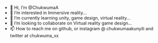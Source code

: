 - 👋 Hi, I’m @ChukwumaA
- 👀 I’m interested in Immersive reality...
- 🌱 I’m currently learning unity, game design, virtual reality...
- 💞️ I’m looking to collaborate on Virtual reality game design...
- 📫 How to reach me on github, or instagram @ chukwumaakunyili and twitter at chukwuma_xx

<!---
ChukwumaA/ChukwumaA is a ✨ special ✨ repository because its `README.md` (this file) appears on your GitHub profile.
You can click the Preview link to take a look at your changes.
--->
